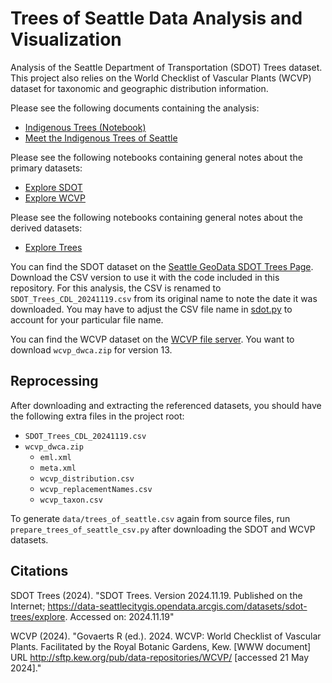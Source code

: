 # Trees of Seattle Data Analysis and Visualization 

Analysis of the Seattle Department of Transportation (SDOT) Trees dataset. This project also relies on the World Checklist of Vascular Plants (WCVP) dataset for taxonomic and geographic distribution information.

Please see the following documents containing the analysis:

* [Indigenous Trees (Notebook)](./indigenous_trees.ipynb)
* [Meet the Indigenous Trees of Seattle](./indigenous_trees.md)

Please see the following notebooks containing general notes about the primary datasets:

* [Explore SDOT](./explore_sdot.ipynb)
* [Explore WCVP](./explore_wcvp.ipynb)

Please see the following notebooks containing general notes about the derived datasets:

* [Explore Trees](./explore_sdot.ipynb)

You can find the SDOT dataset on the [Seattle GeoData SDOT Trees Page](https://data-seattlecitygis.opendata.arcgis.com/datasets/sdot-trees/explore).
Download the CSV version to use it with the code included in this repository.
For this analysis, the CSV is renamed to `SDOT_Trees_CDL_20241119.csv` from its original name to note the date it was downloaded.
You may have to adjust the CSV file name in [sdot.py](sdot.py) to account for your particular file name.

You can find the WCVP dataset on the [WCVP file server](http://sftp.kew.org/pub/data-repositories/WCVP/).
You want to download `wcvp_dwca.zip` for version 13.

## Reprocessing

After downloading and extracting the referenced datasets, you should have the following extra files in the project root:

* `SDOT_Trees_CDL_20241119.csv`
* `wcvp_dwca.zip`
  - `eml.xml`
  - `meta.xml`
  - `wcvp_distribution.csv`
  - `wcvp_replacementNames.csv`
  - `wcvp_taxon.csv`

To generate `data/trees_of_seattle.csv` again from source files, run `prepare_trees_of_seattle_csv.py` after downloading the SDOT and WCVP datasets.

## Citations

SDOT Trees (2024). "SDOT Trees. Version 2024.11.19. Published on the Internet; https://data-seattlecitygis.opendata.arcgis.com/datasets/sdot-trees/explore. Accessed on: 2024.11.19"

WCVP (2024). "Govaerts R (ed.). 2024. WCVP: World Checklist of Vascular Plants. Facilitated by the Royal Botanic Gardens, Kew. [WWW document] URL http://sftp.kew.org/pub/data-repositories/WCVP/ [accessed 21 May 2024]."
